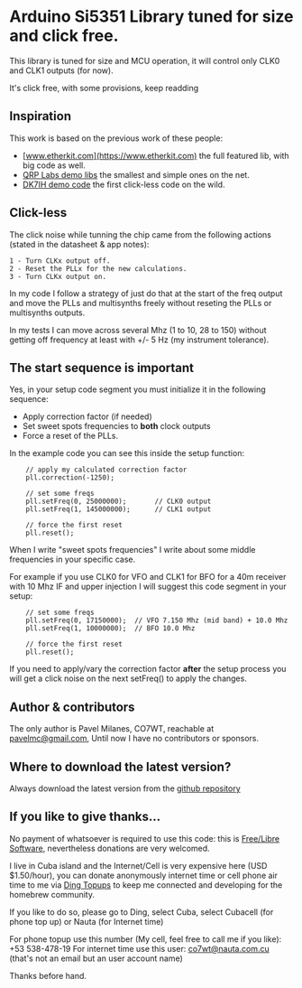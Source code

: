 # Arduino Si5351 Library tuned for size and click free. #

This library is tuned for size and MCU operation, it will control only CLK0 and CLK1 outputs (for now).

It's click free, with some provisions, keep readding

## Inspiration ##

This work is based on the previous work of these people:

* [www.etherkit.com](https://www.etherkit.com) the full featured lib, with big code as well.
* [QRP Labs demo libs](http://qrp-labs.com/synth/si5351ademo.html) the smallest and simple ones on the net.
* [DK7IH demo code](https://radiotransmitter.wordpress.com/category/si5351a/) the first click-less code on the wild.

## Click-less ##

The click noise while tunning the chip came from the following actions (stated in the datasheet & app notes):

```
1 - Turn CLKx output off.
2 - Reset the PLLx for the new calculations.
3 - Turn CLKx output on.
```

In my code I follow a strategy of just do that at the start of the freq output and move the PLLs and multisynths freely without reseting the PLLs or multisynths outputs.

In my tests I can move across several Mhz (1 to 10, 28 to 150) without getting off frequency at least with +/- 5 Hz (my instrument tolerance).

## The start sequence is important ##

Yes, in your setup code segment you must initialize it in the following sequence:

* Apply correction factor (if needed)
* Set sweet spots frequencies to **both** clock outputs
* Force a reset of the PLLs.

In the example code you can see this inside the setup function:

```
    // apply my calculated correction factor
    pll.correction(-1250);

    // set some freqs
    pll.setFreq(0, 25000000);       // CLK0 output
    pll.setFreq(1, 145000000);      // CLK1 output

    // force the first reset
    pll.reset();

```

When I write "sweet spots frequencies" I write about some middle frequencies in your specific case.

For example if you use CLK0 for VFO and CLK1 for BFO for a 40m receiver with 10 Mhz IF and upper injection I will suggest this code segment in your setup:

```
    // set some freqs
    pll.setFreq(0, 17150000);  // VFO 7.150 Mhz (mid band) + 10.0 Mhz
    pll.setFreq(1, 10000000);  // BFO 10.0 Mhz

    // force the first reset
    pll.reset();

```

If you need to apply/vary the correction factor **after** the setup process you will get a click noise on the next setFreq() to apply the changes.

## Author & contributors ##

The only author is Pavel Milanes, CO7WT, reachable at pavelmc@gmail.com, Until now I have no contributors or sponsors.

## Where to download the latest version? ##

Always download the latest version from the [github repository](https://github.com/pavelmc/Si5351mcu/)

## If you like to give thanks... ##

No payment of whatsoever is required to use this code: this is [Free/Libre Software](https://en.wikipedia.org/wiki/Software_Libre), nevertheless donations are very welcomed.

I live in Cuba island and the Internet/Cell is very expensive here (USD $1.50/hour), you can donate anonymously internet time or cell phone air time to me via [Ding Topups](https://www.ding.com/) to keep me connected and developing for the homebrew community.

If you like to do so, please go to Ding, select Cuba, select Cubacell (for phone top up) or Nauta (for Internet time)

For phone topup use this number (My cell, feel free to call me if you like): +53 538-478-19
For internet time use this user: co7wt@nauta.com.cu (that's not an email but an user account name)

Thanks before hand.


